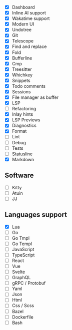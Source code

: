- [X] Dashboard
- [X] Inline AI support
- [X] Wakatime support
- [X] Modern UI
- [X] Undotree
- [X] Git
- [X] Telescope
- [X] Find and replace
- [X] Fold
- [X] Bufferline
- [X] Cmp
- [X] Treesitter
- [X] Whichkey
- [X] Snippets
- [X] Todo comments
- [X] Sessions
- [X] File manager as buffer
- [X] LSP
- [ ] Refactoring
- [X] Inlay hints
- [X] LSP Previews
- [X] Diagnostics
- [X] Format
- [ ] Lint
- [ ] Debug
- [ ] Tests
- [ ] Statusline
- [X] Markdown

## Software

- [ ] Kitty
- [ ] Atuin
- [ ] JJ

## Languages support

- [X] Lua
- [ ] Go
- [ ] Go Tmpl
- [ ] Go Templ
- [ ] JavaScript
- [ ] TypeScript
- [ ] React
- [ ] Vue
- [ ] Svelte
- [ ] GraphQL
- [ ] gRPC / Protobuf
- [ ] Yaml
- [ ] Json
- [ ] Html
- [ ] Css / Scss
- [ ] Bazel
- [ ] Dockerfile
- [ ] Bash
